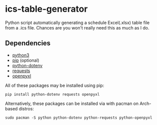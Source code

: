 # ics-table-generator

Python script automatically generating a schedule Excel(.xlsx) table file from a .ics file.
Chances are you won't really need this as much as I do.

## Dependencies

- [python3](https://www.python.org/downloads/)
- [pip](https://github.com/pypa/pip) (optional)
- [python-dotenv](https://github.com/theskumar/python-dotenv)
- [requests](https://github.com/psf/requests)
- [openpyxl](https://foss.heptapod.net/openpyxl/openpyxl)

All of these packages may be installed using pip:

```
pip install python-dotenv requests openpyxl
```

Alternatively, these packages can be installed via with pacman on Arch-based distros:

```
sudo pacman -S python python-dotenv python-requests python-openpyxl
```
